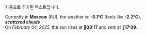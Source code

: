 
자동으로 추가된 텍스트입니다.

<!--START_SECTION:weather:moscow-->
Currently in **Moscow** (RU), the weather is: **-0.1°C** (feels like **-2.2°C**), ***scattered clouds***<br/>
On *February 04, 2025*, the *sun rises* at 🌅**08:17** and *sets* at 🌇**17:09**.
<!--END_SECTION:weather-->
